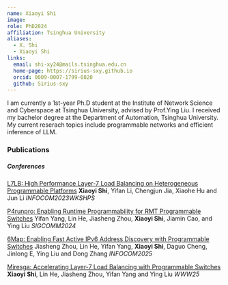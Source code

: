 ```yaml
---
name: Xiaoyi Shi
image:
role: PhD2024
affiliation: Tsinghua University
aliases:
  - X. Shi
  - Xiaoyi Shi
links:
  email: shi-xy24@mails.tsinghua.edu.cn  
  home-page: https://sirius-sxy.github.io
  orcid: 0009-0007-1799-0820
  github: Sirius-sxy
---
```


I am currently a 1st-year Ph.D student at the Institute of Network Science and Cyberspace at Tsinghua University, advised by Prof.Ying Liu. I received my bachelor degree at the Department of Automation, Tsinghua University. My current reserach topics include programmable networks and efficient inference of LLM.

### Publications
##### Conferences
[L7LB: High Performance Layer-7 Load Balancing on Heterogeneous Programmable Platforms]()
__Xiaoyi Shi__, Yifan Li, Chengjun Jia, Xiaohe Hu and Jun Li
_INFOCOM2023WKSHPS_

[P4runpro: Enabling Runtime Programmability for RMT Programmable Switches]()
Yifan Yang, Lin He, Jiasheng Zhou, __Xiaoyi Shi__, Jiamin Cao, and Ying Liu
_SIGCOMM2024_

[6Map: Enabling Fast Active IPv6 Address Discovery with Programmable Switches]()
Jiasheng Zhou, Lin He, Yifan Yang, __Xiaoyi Shi__, Daguo Cheng, Jinlong E, Ying Liu and Dong Zhang
_INFOCOM2025_

[Miresga: Accelerating Layer-7 Load Balancing with Programmable Switches]()
__Xiaoyi Shi__, Lin He, Jiasheng Zhou, Yifan Yang and Ying Liu
_WWW25_